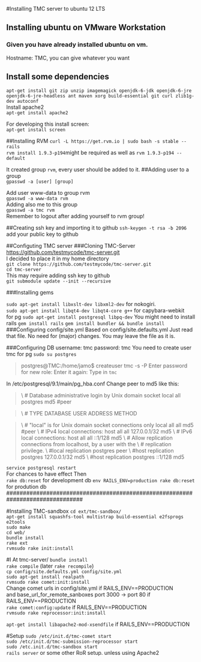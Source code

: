 #Installing TMC server  to ubuntu 12 LTS
## Installing ubuntu on VMware Workstation
### Given you have already installed ubuntu on vm.

Hostname: TMC, you can give whatever you want  


## Install some dependencies
`apt-get install git zip unzip imagemagick openjdk-6-jdk openjdk-6-jre openjdk-6-jre-headless ant maven xorg build-essential git curl zlib1g-dev autoconf`  
Install apache2  
`apt-get install apache2`

For developing this install screen:  
`apt-get install screen`


##Installing RVM
`curl -L https://get.rvm.io | sudo bash -s stable --rails`  
`rvm install 1.9.3-p194`might be required  as well as `rvm 1.9.3-p194 --default`

It created  group `rvm`, every user should be added to it.
##Adding user to a group  
`gpasswd -a [user] [group]`  

Add user www-data to group rvm  
`gpasswd -a www-data rvm`  
Adding also me to this group  
`gpasswd -a tmc rvm`  
Remember to logout after adding yourself to rvm group!

##Creating ssh key and importing it to github
`ssh-keygen -t rsa -b 2096`  
add your public key to github  

##Configuting TMC server
###Cloning TMC-Server  
https://github.com/testmycode/tmc-server.git  
I decided to place it in my home directory  
`git clone https://github.com/testmycode/tmc-server.git`  
`cd tmc-server`  
This may require adding ssh key to github  
`git submodule update --init --recursive`  

###Installing gems

`sudo apt-get install libxslt-dev libxml2-dev` for nokogiri.  
`sudo apt-get install libqt4-dev libqt4-core g++` for capybara-webkit  
for pg  `sudo apt-get install postgresql libpq-dev`
You might need to install rails `gem install rails` 
`gem install bundler && bundle install`
###Configuring config/site.yml
Based on config/site.defaults.yml
Just read that file. No need for (major) changes. You may leave the file as it is.  

###Configuring DB
username: tmc
password: tmc
You need to create user tmc for pg
`sudo su postgres`
>postgres@TMC:/home/jamo$ createuser tmc -s -P
>Enter password for new role: 
>Enter it again: 
Type in  `tmc`

In /etc/postgresql/9.1/main/pg_hba.conf
Change peer to md5 like this:
>\ # Database administrative login by Unix domain socket
> local   all             postgres                                md5 #peer

>\ # TYPE  DATABASE        USER            ADDRESS                 METHOD

>\ # "local" is for Unix domain socket connections only
> local   all             all                                     md5 #peer
>\ # IPv4 local connections:
> host    all             all             127.0.0.1/32            md5
>\ # IPv6 local connections:
> host    all             all             ::1/128                 md5
>\ # Allow replication connections from localhost, by a user with the
>\ # replication privilege.
>\ #local   replication     postgres                                peer
>\ #host    replication     postgres        127.0.0.1/32            md5
>\ #host    replication     postgres        ::1/128                 md5

`service postgresql restart`  
For chances to have effect
Then  
`rake db:reset` for development db
`env RAILS_ENV=production rake db:reset` for prodution db
###############################################################################  


#Installing TMC-sandbox
`cd ext/tmc-sandbox/`  
`apt-get install squashfs-tool multistrap build-essential e2fsprogs e2tools`  
`sudo make`  
`cd web/`  
`bundle install`  
`rake ext`  
`rvmsudo rake init:install`  


#I
At tmc-server/  `bundle install`  
`rake compile` (later `rake recompile`)  
`cp config/site.defaults.yml config/site.yml`  
`sudo apt-get install realpath`  
`rvmsudo rake comet:init:install`  
Change comet urls in config/site.yml  if RAILS_ENV==PRODUCTION  
 and base_url_for_remote_sanboxes port 3000 -> port 80 if RAILS_ENV==PRODUCTION  
`rake comet:config:update` if RAILS_ENV==PRODUCTION  
`rvmsudo rake reprocessor:init:install`  

`apt-get install libapache2-mod-xsendfile`  if RAILS_ENV==PRODUCTION  


#Setup
`sudo /etc/init.d/tmc-comet start`  
`sudo /etc/init.d/tmc-submission-reprocessor start`  
`sudo /etc.init.d/tmc-sandbox start`  
`rails server` or some other RoR setup. unless using Apache2

